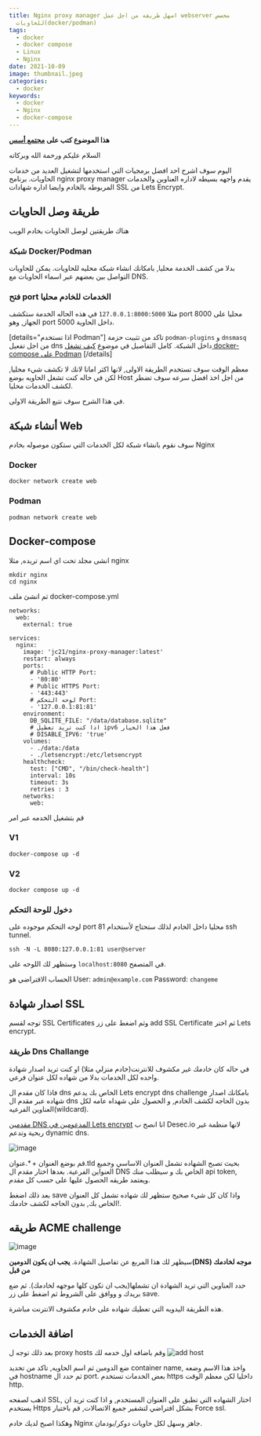 ```yaml
---
title: Nginx proxy manager اسهل طريقه من اجل عمل webserver مخصص
  للحاويات(docker/podman)
tags:
  - docker
  - docker compose
  - Linux
  - Nginx
date: 2021-10-09
image: thumbnail.jpeg
categories:
  - docker
keywords:
  - docker
  - Nginx
  - docker-compose
---
```

**هذا الموضوع كتب على [مجتمع أسس](https://discourse.aosus.org/t/topic/2148)**

السلام عليكم ورحمة الله وبركاته

اليوم سوف اشرح احد افضل برمجيات التي استخدمها لتشغيل العديد من خدمات الحاويات.
برنامج nginx proxy manager يقدم واجهه بسيطه لاداره العناوين والخدمات المربوطه بالخادم وايضا اداره شهادات SSL من Lets Encrypt.

## طريقة وصل الحاويات

هناك طريقتين لوصل الحاويات بخادم الويب

### شبكة Docker/Podman
بدلا من كشف الخدمة محليا, بامكانك انشاء شبكة محليه للحاويات.
يمكن للحاويات التواصل بين بعضهم عبر اسماء الحاويات مع DNS.


### فتح port الخدمات للخادم محليا
 مثلا `127.0.0.1:8000:5000`
في هذه الحاله الخدمة ستكشف port 8000 محليا على الجهاز, وهو port 5000 داخل الحاوية.


[details="اذا تستخدم Podman"]
تاكد من تثبيت حزمة `podman-plugins` و `dnsmasq` من اجل تفعيل dns داخل الشبكة.
كامل التفاصيل في موضوع [كيف تشغل docker-compose على Podman](https://discourse.aosus.org/t/topic/2140)
[/details]

معظم الوقت سوف تستخدم الطريقة الاولى, لانها اكثر امانا لانك لا تكشف شيء محليا, لكن في حاله كنت تشغل الحاويه بوضع Host من اجل اخذ افضل سرعه سوف تضطر لكشف الخدمات محليا.

في هذا الشرح سوف نتبع الطريقة الاولى.

## أنشاء شبكة Web
سوف نقوم بانشاء شبكة لكل الخدمات التي ستكون موصوله بخادم Nginx

### Docker
```
docker network create web
```
### Podman
```
podman network create web
```

## Docker-compose

انشى مجلد تحت اي اسم تريده, مثلا nginx
```
mkdir nginx
cd nginx
```
ثم انشئ ملف docker-compose.yml
```
networks:
  web:
    external: true

services:
  nginx:
    image: 'jc21/nginx-proxy-manager:latest'
    restart: always
    ports:
      # Public HTTP Port:
      - '80:80'
      # Public HTTPS Port:
      - '443:443'
      # لوحه التحكم Port:
      - '127.0.0.1:81:81'
    environment:
      DB_SQLITE_FILE: "/data/database.sqlite"
      # اذا كنت تريد تعطيل ipv6 فعل هذا الخيار
      # DISABLE_IPV6: 'true'
    volumes:
      - ./data:/data
      - ./letsencrypt:/etc/letsencrypt
    healthcheck:
      test: ["CMD", "/bin/check-health"]
      interval: 10s
      timeout: 3s
      retries : 3
    networks:
      web:
```

قم بتشغيل  الخدمه عبر امر 
### V1
```
docker-compose up -d
```
### V2
```
docker compose up -d
```

### دخول للوحة التحكم

لوحه التحكم موجوده على port 81 محليا داخل الخادم لذلك ستحتاج لأستخدام ssh tunnel.
```
ssh -N -L 8080:127.0.0.1:81 user@server
```
وستظهر لك اللوحه على `localhost:8080` في المتصفح.

الحساب الافتراضي هو 
User: `admin@example.com`
Password: `changeme`

## اصدار شهادة SSL
توجه لقسم SSL Certificates وثم اضغط على زر add SSL Certificate ثم اختر  Lets encrypt.

### طريقة Dns Challange
في حاله كان خادمك غير مكشوف للانترنت(خادم منزلي مثلا) او كنت تريد اصدار شهادة واحده لكل الخدمات بدلا من شهاده لكل عنوان فرعي.

فاذا كان مقدم ال dns الخاص بك يدعم Lets encrypt dns challenge بامكانك اصدار شهاده عبر مقدم ال dns بدون الحاجه لكشف الخادم, و الحصول على شهداه عامه لكل العناوين الفرعيه(wildcard).

[مقدمين DNS المدعومين في Lets encrypt](https://community.letsencrypt.org/t/dns-providers-who-easily-integrate-with-lets-encrypt-dns-validation/86438) انا انصح ب Desec.io لانها منظمة غير ربحية وتدعم dynamic dns.

![image](dns-challenge.webp)

قم بوضع العنوان + *.عنوان.tld بحيث تصبح الشهاده تشمل العنوان الاساسي وجميع العنواين الفرعية.
بعدها اختار مقدم ال  DNS الخاص بك و سيطلب منك api token, ويعتمد طريقه الحصول عليها على حسب كل مقدم.

بعد ذلك اضغط save واذا كان كل شيء صحيح ستظهر لك شهاده تشمل كل العنوان الخاص بك, بدون الحاجه لكشف خادمك!.


## طريقه ACME challenge
![image](ACME-challenge.webp)

سيظهر لك هذا المربع عن تفاصيل الشهادة.
**يجب ان يكون الدومين(DNS) موجه لخادمك من قبل**

حدد العناوين التي تريد الشهادة ان تشملها(يجب ان تكون كلها موجهه لخادمك).
ثم ضع بريدك و ووافق على الشروط ثم اضغط على زر save.

هذه الطريقة اليدويه التي تعطيك شهاده على خادم مكشوف الانترنت مباشرة.

## اضافة الخدمات

بعد ذلك توجه ل proxy hosts وقم باضافه اول خدمه لك
![add host](add-services.webp)

ضع الدومين
ثم اسم الحاويه, تاكد من تحديد container name, واخذ هذا الاسم وضعه في hostname
ثم حدد ال port. بعض الخدمات تستخدم https داخليا لكن معظم الوقت http.

اذهب لصفحه SSL, اختار الشهاده التي تطبق على العنوان المستخدم, و اذا كنت تريد ان يستخدم Https بشكل افتراضي لتشفير جميع الاتصالات, قم باختيار Force ssl.

وهكذا اصبح لديك خادم Nginx جاهز وسهل لكل حاويات دوكر/بودمان.